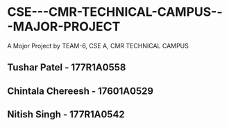 # CSE---CMR-TECHNICAL-CAMPUS---MAJOR-PROJECT
A Mojor Project by TEAM-6, CSE A, CMR TECHNICAL CAMPUS

## Tushar Patel - 177R1A0558
## Chintala Chereesh - 17601A0529
## Nitish Singh - 177R1A0542
